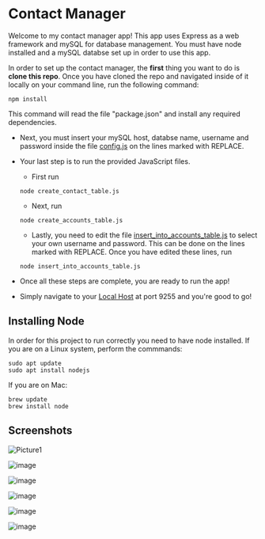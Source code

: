 # Contact Manager
Welcome to my contact manager app!  This app uses Express as a web framework and mySQL for database management.  You must have node installed and a mySQL databse set up in order to use this app.

In order to set up the contact manager, the **first** thing you want to do is **clone this repo**.
Once you have cloned the repo and navigated inside of it locally on your command line, run the following command:
```
npm install
```
This command will read the file "package.json" and install any required dependencies.

- Next, you must insert your mySQL host, databse name, username and password inside the file [config.js](config.js) on the lines marked with REPLACE.

- Your last step is to run the provided JavaScript files.
  - First run 
   ```
   node create_contact_table.js
   ```
   - Next, run
  ``` 
  node create_accounts_table.js
  ```
   - Lastly, you need to edit the file [insert_into_accounts_table.js](insert_into_accounts_table.js) to select your own username and password.  This can be done on the lines marked with REPLACE.  Once you have edited these lines, run
  ```
  node insert_into_accounts_table.js
  ```
- Once all these steps are complete, you are ready to run the app!

- Simply navigate to your [Local Host](https://localhost:9255) at port 9255 and you're good to go!

## Installing Node
In order for this project to run correctly you need to have node installed.
If you are on a Linux system, perform the commmands:
```
sudo apt update
sudo apt install nodejs
```

If you are on Mac:
```
brew update
brew install node
```

## Screenshots
![Picture1](https://github.com/gabe-campos/Contact-Manager/assets/91922397/d7e96fa0-8d7e-4967-86f3-d02fbce27d90)

![image](https://github.com/gabe-campos/Contact-Manager/assets/91922397/146aa6a0-43b7-46c6-bdf0-36c30c49a96e)

![image](https://github.com/gabe-campos/Contact-Manager/assets/91922397/68bff23e-e8d8-4004-8837-4ff179e8b626)

![image](https://github.com/gabe-campos/Contact-Manager/assets/91922397/aec0c436-270b-43eb-aaca-241c58b424a1)

![image](https://github.com/gabe-campos/Contact-Manager/assets/91922397/4fe5d971-dc36-460f-865c-4bb8c0a4878d)

![image](https://github.com/gabe-campos/Contact-Manager/assets/91922397/cc39bbe6-f4cb-4223-bf2e-38fd90bf58e5)






